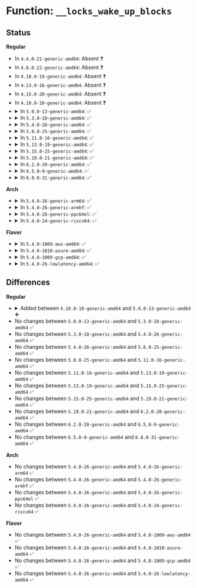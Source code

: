 # Function: <code>__locks_wake_up_blocks</code>

## Status
<b>Regular</b>
<ul>
<li>
In <code>4.4.0-21-generic-amd64</code>: Absent ❓
</li>
<li>
In <code>4.8.0-22-generic-amd64</code>: Absent ❓
</li>
<li>
In <code>4.10.0-19-generic-amd64</code>: Absent ❓
</li>
<li>
In <code>4.13.0-16-generic-amd64</code>: Absent ❓
</li>
<li>
In <code>4.15.0-20-generic-amd64</code>: Absent ❓
</li>
<li>
In <code>4.18.0-10-generic-amd64</code>: Absent ❓
</li>
<li>
<details>
<summary>In <code>5.0.0-13-generic-amd64</code>: ✅</summary>

```c
void __locks_wake_up_blocks(struct file_lock * blocker)
```

```json
{
  "name": "__locks_wake_up_blocks",
  "collision_type": "Unique Static",
  "inline_type": "No",
  "funcs": [
    {
      "addr": 18446744071582069632,
      "name": "__locks_wake_up_blocks",
      "external": false,
      "loc": "fs/locks.c:734",
      "file": "fs/locks.c",
      "inline": "seen, unknown",
      "caller_inline": [],
      "caller_func": [
        "fs/locks.c:posix_lock_inode",
        "fs/locks.c:locks_delete_block"
      ]
    }
  ],
  "symbols": [
    {
      "addr": 18446744071582069632,
      "name": "__locks_wake_up_blocks",
      "section": ".text",
      "bind": "STB_LOCAL",
      "size": 172
    }
  ]
}
```
</details>
</li>
<li>
<details>
<summary>In <code>5.3.0-18-generic-amd64</code>: ✅</summary>

```c
void __locks_wake_up_blocks(struct file_lock * blocker)
```

```json
{
  "name": "__locks_wake_up_blocks",
  "collision_type": "Unique Static",
  "inline_type": "No",
  "funcs": [
    {
      "addr": 18446744071582231584,
      "name": "__locks_wake_up_blocks",
      "external": false,
      "loc": "fs/locks.c:730",
      "file": "fs/locks.c",
      "inline": "seen, unknown",
      "caller_inline": [],
      "caller_func": [
        "fs/locks.c:posix_lock_inode",
        "fs/locks.c:__locks_insert_block",
        "fs/locks.c:locks_delete_block"
      ]
    }
  ],
  "symbols": [
    {
      "addr": 18446744071582231584,
      "name": "__locks_wake_up_blocks",
      "section": ".text",
      "bind": "STB_LOCAL",
      "size": 189
    }
  ]
}
```
</details>
</li>
<li>
<details>
<summary>In <code>5.4.0-26-generic-amd64</code>: ✅</summary>

```c
void __locks_wake_up_blocks(struct file_lock * blocker)
```

```json
{
  "name": "__locks_wake_up_blocks",
  "collision_type": "Unique Static",
  "inline_type": "No",
  "funcs": [
    {
      "addr": 18446744071582331216,
      "name": "__locks_wake_up_blocks",
      "external": false,
      "loc": "fs/locks.c:730",
      "file": "fs/locks.c",
      "inline": "seen, unknown",
      "caller_inline": [],
      "caller_func": [
        "fs/locks.c:posix_lock_inode",
        "fs/locks.c:__locks_insert_block",
        "fs/locks.c:locks_delete_block"
      ]
    }
  ],
  "symbols": [
    {
      "addr": 18446744071582331216,
      "name": "__locks_wake_up_blocks",
      "section": ".text",
      "bind": "STB_LOCAL",
      "size": 176
    }
  ]
}
```
</details>
</li>
<li>
<details>
<summary>In <code>5.8.0-25-generic-amd64</code>: ✅</summary>

```c
void __locks_wake_up_blocks(struct file_lock * blocker)
```

```json
{
  "name": "__locks_wake_up_blocks",
  "collision_type": "Unique Static",
  "inline_type": "No",
  "funcs": [
    {
      "addr": 18446744071582621280,
      "name": "__locks_wake_up_blocks",
      "external": false,
      "loc": "fs/locks.c:730",
      "file": "fs/locks.c",
      "inline": "seen, unknown",
      "caller_inline": [],
      "caller_func": [
        "fs/locks.c:time_out_leases",
        "fs/locks.c:posix_lock_inode",
        "fs/locks.c:posix_lock_inode",
        "fs/locks.c:posix_lock_inode",
        "fs/locks.c:locks_unlink_lock_ctx",
        "fs/locks.c:__locks_insert_block",
        "fs/locks.c:locks_delete_block"
      ]
    }
  ],
  "symbols": [
    {
      "addr": 18446744071582621280,
      "name": "__locks_wake_up_blocks",
      "section": ".text",
      "bind": "STB_LOCAL",
      "size": 176
    }
  ]
}
```
</details>
</li>
<li>
<details>
<summary>In <code>5.11.0-16-generic-amd64</code>: ✅</summary>

```c
void __locks_wake_up_blocks(struct file_lock * blocker)
```

```json
{
  "name": "__locks_wake_up_blocks",
  "collision_type": "Unique Static",
  "inline_type": "No",
  "funcs": [
    {
      "addr": 18446744071582693712,
      "name": "__locks_wake_up_blocks",
      "external": false,
      "loc": "fs/locks.c:730",
      "file": "fs/locks.c",
      "inline": "seen, unknown",
      "caller_inline": [],
      "caller_func": [
        "fs/locks.c:time_out_leases",
        "fs/locks.c:posix_lock_inode",
        "fs/locks.c:posix_lock_inode",
        "fs/locks.c:posix_lock_inode",
        "fs/locks.c:locks_unlink_lock_ctx",
        "fs/locks.c:__locks_insert_block",
        "fs/locks.c:locks_delete_block"
      ]
    }
  ],
  "symbols": [
    {
      "addr": 18446744071582693712,
      "name": "__locks_wake_up_blocks",
      "section": ".text",
      "bind": "STB_LOCAL",
      "size": 176
    }
  ]
}
```
</details>
</li>
<li>
<details>
<summary>In <code>5.13.0-19-generic-amd64</code>: ✅</summary>

```c
void __locks_wake_up_blocks(struct file_lock * blocker)
```

```json
{
  "name": "__locks_wake_up_blocks",
  "collision_type": "Unique Static",
  "inline_type": "No",
  "funcs": [
    {
      "addr": 18446744071582723744,
      "name": "__locks_wake_up_blocks",
      "external": false,
      "loc": "fs/locks.c:730",
      "file": "fs/locks.c",
      "inline": "seen, unknown",
      "caller_inline": [],
      "caller_func": [
        "fs/locks.c:time_out_leases",
        "fs/locks.c:posix_lock_inode",
        "fs/locks.c:posix_lock_inode",
        "fs/locks.c:posix_lock_inode",
        "fs/locks.c:locks_unlink_lock_ctx",
        "fs/locks.c:__locks_insert_block",
        "fs/locks.c:locks_delete_block"
      ]
    }
  ],
  "symbols": [
    {
      "addr": 18446744071582723744,
      "name": "__locks_wake_up_blocks",
      "section": ".text",
      "bind": "STB_LOCAL",
      "size": 176
    }
  ]
}
```
</details>
</li>
<li>
<details>
<summary>In <code>5.15.0-25-generic-amd64</code>: ✅</summary>

```c
void __locks_wake_up_blocks(struct file_lock * blocker)
```

```json
{
  "name": "__locks_wake_up_blocks",
  "collision_type": "Unique Static",
  "inline_type": "No",
  "funcs": [
    {
      "addr": 18446744071583050640,
      "name": "__locks_wake_up_blocks",
      "external": false,
      "loc": "fs/locks.c:730",
      "file": "fs/locks.c",
      "inline": "seen, unknown",
      "caller_inline": [],
      "caller_func": [
        "fs/locks.c:time_out_leases",
        "fs/locks.c:posix_lock_inode",
        "fs/locks.c:posix_lock_inode",
        "fs/locks.c:posix_lock_inode",
        "fs/locks.c:locks_unlink_lock_ctx",
        "fs/locks.c:__locks_insert_block",
        "fs/locks.c:locks_delete_block"
      ]
    }
  ],
  "symbols": [
    {
      "addr": 18446744071583050640,
      "name": "__locks_wake_up_blocks",
      "section": ".text",
      "bind": "STB_LOCAL",
      "size": 176
    }
  ]
}
```
</details>
</li>
<li>
<details>
<summary>In <code>5.19.0-21-generic-amd64</code>: ✅</summary>

```c
void __locks_wake_up_blocks(struct file_lock * blocker)
```

```json
{
  "name": "__locks_wake_up_blocks",
  "collision_type": "Unique Static",
  "inline_type": "No",
  "funcs": [
    {
      "addr": 18446744071583528448,
      "name": "__locks_wake_up_blocks",
      "external": false,
      "loc": "fs/locks.c:680",
      "file": "fs/locks.c",
      "inline": "seen, unknown",
      "caller_inline": [],
      "caller_func": [
        "fs/locks.c:time_out_leases",
        "fs/locks.c:posix_lock_inode",
        "fs/locks.c:posix_lock_inode",
        "fs/locks.c:posix_lock_inode",
        "fs/locks.c:locks_unlink_lock_ctx",
        "fs/locks.c:__locks_insert_block",
        "fs/locks.c:locks_delete_block"
      ]
    }
  ],
  "symbols": [
    {
      "addr": 18446744071583528448,
      "name": "__locks_wake_up_blocks",
      "section": ".text",
      "bind": "STB_LOCAL",
      "size": 190
    }
  ]
}
```
</details>
</li>
<li>
<details>
<summary>In <code>6.2.0-20-generic-amd64</code>: ✅</summary>

```c
void __locks_wake_up_blocks(struct file_lock * blocker)
```

```json
{
  "name": "__locks_wake_up_blocks",
  "collision_type": "Unique Static",
  "inline_type": "No",
  "funcs": [
    {
      "addr": 18446744071584128576,
      "name": "__locks_wake_up_blocks",
      "external": false,
      "loc": "fs/locks.c:666",
      "file": "fs/locks.c",
      "inline": "seen, unknown",
      "caller_inline": [],
      "caller_func": [
        "fs/locks.c:time_out_leases",
        "fs/locks.c:posix_lock_inode",
        "fs/locks.c:posix_lock_inode",
        "fs/locks.c:posix_lock_inode",
        "fs/locks.c:locks_unlink_lock_ctx",
        "fs/locks.c:__locks_insert_block",
        "fs/locks.c:locks_delete_block"
      ]
    }
  ],
  "symbols": [
    {
      "addr": 18446744071584128576,
      "name": "__locks_wake_up_blocks",
      "section": ".text",
      "bind": "STB_LOCAL",
      "size": 190
    }
  ]
}
```
</details>
</li>
<li>
<details>
<summary>In <code>6.5.0-9-generic-amd64</code>: ✅</summary>

```c
void __locks_wake_up_blocks(struct file_lock * blocker)
```

```json
{
  "name": "__locks_wake_up_blocks",
  "collision_type": "Unique Static",
  "inline_type": "No",
  "funcs": [
    {
      "addr": 18446744071584355776,
      "name": "__locks_wake_up_blocks",
      "external": false,
      "loc": "fs/locks.c:667",
      "file": "fs/locks.c",
      "inline": "seen, unknown",
      "caller_inline": [],
      "caller_func": [
        "fs/locks.c:time_out_leases",
        "fs/locks.c:posix_lock_inode",
        "fs/locks.c:posix_lock_inode",
        "fs/locks.c:posix_lock_inode",
        "fs/locks.c:locks_unlink_lock_ctx",
        "fs/locks.c:__locks_insert_block",
        "fs/locks.c:locks_delete_block"
      ]
    }
  ],
  "symbols": [
    {
      "addr": 18446744071584355776,
      "name": "__locks_wake_up_blocks",
      "section": ".text",
      "bind": "STB_LOCAL",
      "size": 190
    }
  ]
}
```
</details>
</li>
<li>
<details>
<summary>In <code>6.8.0-31-generic-amd64</code>: ✅</summary>

```c
void __locks_wake_up_blocks(struct file_lock * blocker)
```

```json
{
  "name": "__locks_wake_up_blocks",
  "collision_type": "Unique Static",
  "inline_type": "No",
  "funcs": [
    {
      "addr": 18446744071584574112,
      "name": "__locks_wake_up_blocks",
      "external": false,
      "loc": "fs/locks.c:666",
      "file": "fs/locks.c",
      "inline": "seen, unknown",
      "caller_inline": [],
      "caller_func": [
        "fs/locks.c:time_out_leases",
        "fs/locks.c:posix_lock_inode",
        "fs/locks.c:posix_lock_inode",
        "fs/locks.c:posix_lock_inode",
        "fs/locks.c:locks_unlink_lock_ctx",
        "fs/locks.c:__locks_insert_block",
        "fs/locks.c:locks_delete_block"
      ]
    }
  ],
  "symbols": [
    {
      "addr": 18446744071584574112,
      "name": "__locks_wake_up_blocks",
      "section": ".text",
      "bind": "STB_LOCAL",
      "size": 190
    }
  ]
}
```
</details>
</li>
</ul>
<b>Arch</b>
<ul>
<li>
<details>
<summary>In <code>5.4.0-26-generic-arm64</code>: ✅</summary>

```c
void __locks_wake_up_blocks(struct file_lock * blocker)
```

```json
{
  "name": "__locks_wake_up_blocks",
  "collision_type": "Unique Static",
  "inline_type": "No",
  "funcs": [
    {
      "addr": 18446603336493911040,
      "name": "__locks_wake_up_blocks",
      "external": false,
      "loc": "fs/locks.c:730",
      "file": "fs/locks.c",
      "inline": "seen, unknown",
      "caller_inline": [],
      "caller_func": [
        "fs/locks.c:posix_lock_inode",
        "fs/locks.c:__locks_insert_block",
        "fs/locks.c:__locks_insert_block",
        "fs/locks.c:locks_delete_block"
      ]
    }
  ],
  "symbols": [
    {
      "addr": 18446603336493911040,
      "name": "__locks_wake_up_blocks",
      "section": ".text",
      "bind": "STB_LOCAL",
      "size": 196
    }
  ]
}
```
</details>
</li>
<li>
<details>
<summary>In <code>5.4.0-26-generic-armhf</code>: ✅</summary>

```c
void __locks_wake_up_blocks(struct file_lock * blocker)
```

```json
{
  "name": "__locks_wake_up_blocks",
  "collision_type": "Unique Static",
  "inline_type": "No",
  "funcs": [
    {
      "addr": 3227391816,
      "name": "__locks_wake_up_blocks",
      "external": false,
      "loc": "fs/locks.c:730",
      "file": "fs/locks.c",
      "inline": "seen, unknown",
      "caller_inline": [],
      "caller_func": [
        "fs/locks.c:posix_lock_inode",
        "fs/locks.c:__locks_insert_block",
        "fs/locks.c:locks_delete_block"
      ]
    }
  ],
  "symbols": [
    {
      "addr": 3227391816,
      "name": "__locks_wake_up_blocks",
      "section": ".text",
      "bind": "STB_LOCAL",
      "size": 192
    }
  ]
}
```
</details>
</li>
<li>
<details>
<summary>In <code>5.4.0-26-generic-ppc64el</code>: ✅</summary>

```c
void __locks_wake_up_blocks(struct file_lock * blocker)
```

```json
{
  "name": "__locks_wake_up_blocks",
  "collision_type": "Unique Static",
  "inline_type": "No",
  "funcs": [
    {
      "addr": 13835058055287553536,
      "name": "__locks_wake_up_blocks",
      "external": false,
      "loc": "fs/locks.c:730",
      "file": "fs/locks.c",
      "inline": "seen, unknown",
      "caller_inline": [],
      "caller_func": [
        "fs/locks.c:posix_lock_inode",
        "fs/locks.c:__locks_insert_block",
        "fs/locks.c:__locks_insert_block",
        "fs/locks.c:locks_delete_block"
      ]
    }
  ],
  "symbols": [
    {
      "addr": 13835058055287553536,
      "name": "__locks_wake_up_blocks",
      "section": ".text",
      "bind": "STB_LOCAL",
      "size": 292
    }
  ]
}
```
</details>
</li>
<li>
<details>
<summary>In <code>5.4.0-24-generic-riscv64</code>: ✅</summary>

```c
void __locks_wake_up_blocks(struct file_lock * blocker)
```

```json
{
  "name": "__locks_wake_up_blocks",
  "collision_type": "Unique Static",
  "inline_type": "No",
  "funcs": [
    {
      "addr": 18446743936273467524,
      "name": "__locks_wake_up_blocks",
      "external": false,
      "loc": "fs/locks.c:730",
      "file": "fs/locks.c",
      "inline": "seen, unknown",
      "caller_inline": [],
      "caller_func": [
        "fs/locks.c:posix_lock_inode",
        "fs/locks.c:__locks_insert_block",
        "fs/locks.c:locks_delete_block"
      ]
    }
  ],
  "symbols": [
    {
      "addr": 18446743936273467524,
      "name": "__locks_wake_up_blocks",
      "section": ".text",
      "bind": "STB_LOCAL",
      "size": 160
    }
  ]
}
```
</details>
</li>
</ul>
<b>Flavor</b>
<ul>
<li>
<details>
<summary>In <code>5.4.0-1009-aws-amd64</code>: ✅</summary>

```c
void __locks_wake_up_blocks(struct file_lock * blocker)
```

```json
{
  "name": "__locks_wake_up_blocks",
  "collision_type": "Unique Static",
  "inline_type": "No",
  "funcs": [
    {
      "addr": 18446744071582299952,
      "name": "__locks_wake_up_blocks",
      "external": false,
      "loc": "fs/locks.c:730",
      "file": "fs/locks.c",
      "inline": "seen, unknown",
      "caller_inline": [],
      "caller_func": [
        "fs/locks.c:posix_lock_inode",
        "fs/locks.c:__locks_insert_block",
        "fs/locks.c:locks_delete_block"
      ]
    }
  ],
  "symbols": [
    {
      "addr": 18446744071582299952,
      "name": "__locks_wake_up_blocks",
      "section": ".text",
      "bind": "STB_LOCAL",
      "size": 176
    }
  ]
}
```
</details>
</li>
<li>
<details>
<summary>In <code>5.4.0-1010-azure-amd64</code>: ✅</summary>

```c
void __locks_wake_up_blocks(struct file_lock * blocker)
```

```json
{
  "name": "__locks_wake_up_blocks",
  "collision_type": "Unique Static",
  "inline_type": "No",
  "funcs": [
    {
      "addr": 18446744071582237712,
      "name": "__locks_wake_up_blocks",
      "external": false,
      "loc": "fs/locks.c:730",
      "file": "fs/locks.c",
      "inline": "seen, unknown",
      "caller_inline": [],
      "caller_func": [
        "fs/locks.c:posix_lock_inode",
        "fs/locks.c:__locks_insert_block",
        "fs/locks.c:locks_delete_block"
      ]
    }
  ],
  "symbols": [
    {
      "addr": 18446744071582237712,
      "name": "__locks_wake_up_blocks",
      "section": ".text",
      "bind": "STB_LOCAL",
      "size": 176
    }
  ]
}
```
</details>
</li>
<li>
<details>
<summary>In <code>5.4.0-1009-gcp-amd64</code>: ✅</summary>

```c
void __locks_wake_up_blocks(struct file_lock * blocker)
```

```json
{
  "name": "__locks_wake_up_blocks",
  "collision_type": "Unique Static",
  "inline_type": "No",
  "funcs": [
    {
      "addr": 18446744071582290432,
      "name": "__locks_wake_up_blocks",
      "external": false,
      "loc": "fs/locks.c:730",
      "file": "fs/locks.c",
      "inline": "seen, unknown",
      "caller_inline": [],
      "caller_func": [
        "fs/locks.c:posix_lock_inode",
        "fs/locks.c:__locks_insert_block",
        "fs/locks.c:locks_delete_block"
      ]
    }
  ],
  "symbols": [
    {
      "addr": 18446744071582290432,
      "name": "__locks_wake_up_blocks",
      "section": ".text",
      "bind": "STB_LOCAL",
      "size": 176
    }
  ]
}
```
</details>
</li>
<li>
<details>
<summary>In <code>5.4.0-26-lowlatency-amd64</code>: ✅</summary>

```c
void __locks_wake_up_blocks(struct file_lock * blocker)
```

```json
{
  "name": "__locks_wake_up_blocks",
  "collision_type": "Unique Static",
  "inline_type": "No",
  "funcs": [
    {
      "addr": 18446744071582369328,
      "name": "__locks_wake_up_blocks",
      "external": false,
      "loc": "fs/locks.c:730",
      "file": "fs/locks.c",
      "inline": "seen, unknown",
      "caller_inline": [],
      "caller_func": [
        "fs/locks.c:posix_lock_inode",
        "fs/locks.c:__locks_insert_block",
        "fs/locks.c:locks_delete_block"
      ]
    }
  ],
  "symbols": [
    {
      "addr": 18446744071582369328,
      "name": "__locks_wake_up_blocks",
      "section": ".text",
      "bind": "STB_LOCAL",
      "size": 176
    }
  ]
}
```
</details>
</li>
</ul>

## Differences
<b>Regular</b>
<ul>
<li>
<details>
<summary>Added between <code>4.18.0-10-generic-amd64</code> and <code>5.0.0-13-generic-amd64</code> ➕</summary>

```c
void __locks_wake_up_blocks(struct file_lock * blocker)
```
</details>
</li>
<li>
No changes between <code>5.0.0-13-generic-amd64</code> and <code>5.3.0-18-generic-amd64</code> ✅
</li>
<li>
No changes between <code>5.3.0-18-generic-amd64</code> and <code>5.4.0-26-generic-amd64</code> ✅
</li>
<li>
No changes between <code>5.4.0-26-generic-amd64</code> and <code>5.8.0-25-generic-amd64</code> ✅
</li>
<li>
No changes between <code>5.8.0-25-generic-amd64</code> and <code>5.11.0-16-generic-amd64</code> ✅
</li>
<li>
No changes between <code>5.11.0-16-generic-amd64</code> and <code>5.13.0-19-generic-amd64</code> ✅
</li>
<li>
No changes between <code>5.13.0-19-generic-amd64</code> and <code>5.15.0-25-generic-amd64</code> ✅
</li>
<li>
No changes between <code>5.15.0-25-generic-amd64</code> and <code>5.19.0-21-generic-amd64</code> ✅
</li>
<li>
No changes between <code>5.19.0-21-generic-amd64</code> and <code>6.2.0-20-generic-amd64</code> ✅
</li>
<li>
No changes between <code>6.2.0-20-generic-amd64</code> and <code>6.5.0-9-generic-amd64</code> ✅
</li>
<li>
No changes between <code>6.5.0-9-generic-amd64</code> and <code>6.8.0-31-generic-amd64</code> ✅
</li>
</ul>
<b>Arch</b>
<ul>
<li>
No changes between <code>5.4.0-26-generic-amd64</code> and <code>5.4.0-26-generic-arm64</code> ✅
</li>
<li>
No changes between <code>5.4.0-26-generic-amd64</code> and <code>5.4.0-26-generic-armhf</code> ✅
</li>
<li>
No changes between <code>5.4.0-26-generic-amd64</code> and <code>5.4.0-26-generic-ppc64el</code> ✅
</li>
<li>
No changes between <code>5.4.0-26-generic-amd64</code> and <code>5.4.0-24-generic-riscv64</code> ✅
</li>
</ul>
<b>Flavor</b>
<ul>
<li>
No changes between <code>5.4.0-26-generic-amd64</code> and <code>5.4.0-1009-aws-amd64</code> ✅
</li>
<li>
No changes between <code>5.4.0-26-generic-amd64</code> and <code>5.4.0-1010-azure-amd64</code> ✅
</li>
<li>
No changes between <code>5.4.0-26-generic-amd64</code> and <code>5.4.0-1009-gcp-amd64</code> ✅
</li>
<li>
No changes between <code>5.4.0-26-generic-amd64</code> and <code>5.4.0-26-lowlatency-amd64</code> ✅
</li>
</ul>

